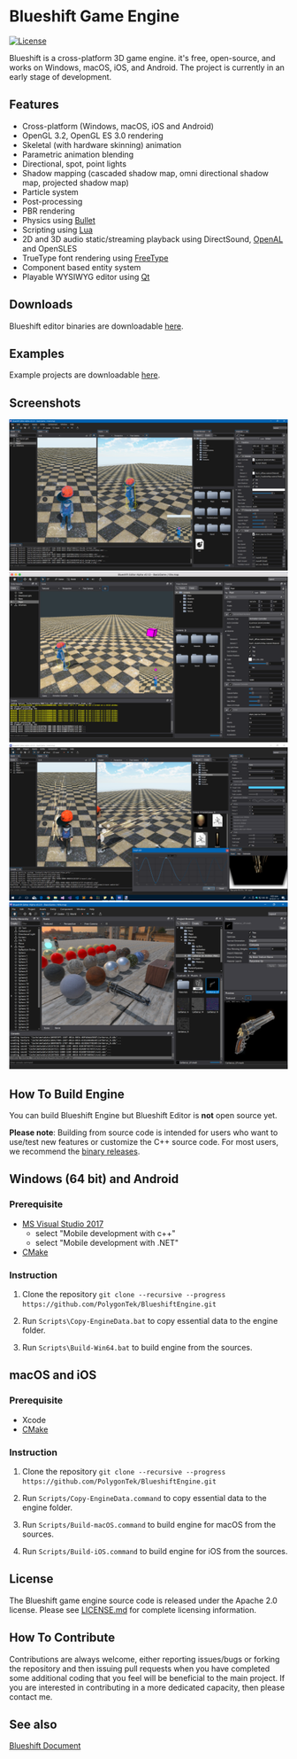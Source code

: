 Blueshift Game Engine
=======================

[![License](https://img.shields.io/badge/Licence-Apache2.0-blue.svg)]()

Blueshift is a cross-platform 3D game engine. it's free, open-source, and works on Windows, macOS, iOS, and Android.
The project is currently in an early stage of development.

Features
-------------------

  * Cross-platform (Windows, macOS, iOS and Android)
  * OpenGL 3.2, OpenGL ES 3.0 rendering
  * Skeletal (with hardware skinning) animation
  * Parametric animation blending
  * Directional, spot, point lights
  * Shadow mapping (cascaded shadow map, omni directional shadow map, projected shadow map)
  * Particle system
  * Post-processing
  * PBR rendering
  * Physics using [Bullet](http://www.bulletphysics.org/)
  * Scripting using [Lua](https://www.lua.org/)
  * 2D and 3D audio static/streaming playback using DirectSound, [OpenAL](https://www.openal.org/) and OpenSLES
  * TrueType font rendering using [FreeType](https://www.freetype.org/)
  * Component based entity system
  * Playable WYSIWYG editor using [Qt](https://www.qt.io/)

Downloads
-------------------

Blueshift editor binaries are downloadable [here](https://github.com/PolygonTek/BlueshiftEngine/releases).

Examples
-------------------

Example projects are downloadable [here](https://github.com/PolygonTek/BlueshiftExamples/archive/master.zip).

Screenshots
-------------------

![Screenshot1](Screenshots/screenshot1.png)
![Screenshot2](Screenshots/screenshot2.png)
![Screenshot3](Screenshots/screenshot3.png)
![Screenshot4](Screenshots/screenshot4.png)

How To Build Engine
-------------------

You can build Blueshift Engine but Blueshift Editor is **not** open source yet.

**Please note**: Building from source code is intended for users who want to use/test new features or customize the C++ source code. For most users, we recommend the [binary releases](https://github.com/PolygonTek/BlueshiftEngine/releases).

## Windows (64 bit) and Android

### Prerequisite

  * [MS Visual Studio 2017](https://www.visualstudio.com/downloads/)
    - select "Mobile development with c++"
    - select "Mobile development with .NET"
  * [CMake](https://cmake.org/download/)

### Instruction

  1. Clone the repository `git clone --recursive --progress https://github.com/PolygonTek/BlueshiftEngine.git`

  2. Run `Scripts\Copy-EngineData.bat` to copy essential data to the engine folder.

  3. Run `Scripts\Build-Win64.bat` to build engine from the sources.

## macOS and iOS

### Prerequisite

  * Xcode
  * [CMake](https://cmake.org/download/)

### Instruction

  1. Clone the repository `git clone --recursive --progress https://github.com/PolygonTek/BlueshiftEngine.git`

  2. Run `Scripts/Copy-EngineData.command` to copy essential data to the engine folder.

  3. Run `Scripts/Build-macOS.command` to build engine for macOS from the sources.

  4. Run `Scripts/Build-iOS.command` to build engine for iOS from the sources.

License
-------------------

The Blueshift game engine source code is released under the Apache 2.0 license. Please see [LICENSE.md](LICENSE.md) for complete licensing information.

How To Contribute
-------------------

Contributions are always welcome, either reporting issues/bugs or forking the repository and then issuing pull requests when you have completed some additional coding that you feel will be beneficial to the main project. If you are interested in contributing in a more dedicated capacity, then please contact me.

See also
-------------------

[Blueshift Document](https://github.com/PolygonTek/BlueshiftDocument/blob/master/README.md)

